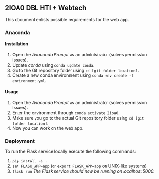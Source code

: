 ## 2IOA0 DBL HTI + Webtech
This document enlists possible requirements for the web app.

### Anaconda
#### Installation
1. Open the _Anaconda Prompt_ as an administrator (solves permission issues).
2. Update _conda_ using ```conda update conda```.
3. Go to the Git repository folder using ```cd [git folder location]```.
4. Create a new conda environment using ```conda env create -f environment.yml```.

#### Usage
1. Open the _Anaconda Prompt_ as an administrator (solves permission issues).
2. Enter the environment through ```conda activate 2ioa0```.
3. Make sure you go to the actual Git repository folder using ```cd [git folder location]```.
4. Now you can work on the web app.

### Deployment
To run the Flask service locally execute the following commands: 
1. ```pip install -e .```
2. ```set FLASK_APP=app``` (or ```export FLASK_APP=app``` on UNIX-like systems)
3. ```flask run```
_The Flask service should now be running on localhost:5000._
